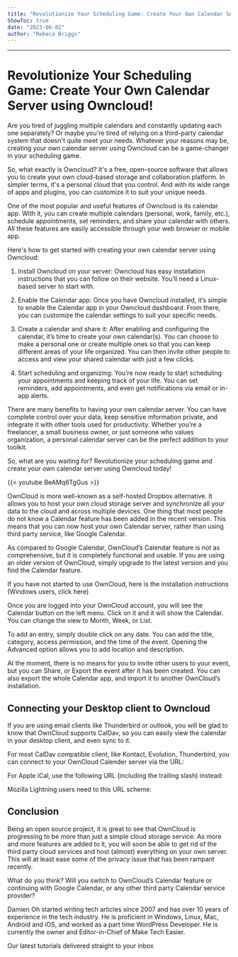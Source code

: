 ```yaml
---
title: "Revolutionize Your Scheduling Game: Create Your Own Calendar Server using Owncloud!"
ShowToc: true 
date: "2023-06-02"
author: "Rebeca Briggs"
---
```

*****
# Revolutionize Your Scheduling Game: Create Your Own Calendar Server using Owncloud!

Are you tired of juggling multiple calendars and constantly updating each one separately? Or maybe you're tired of relying on a third-party calendar system that doesn't quite meet your needs. Whatever your reasons may be, creating your own calendar server using Owncloud can be a game-changer in your scheduling game. 

So, what exactly is Owncloud? It's a free, open-source software that allows you to create your own cloud-based storage and collaboration platform. In simpler terms, it's a personal cloud that you control. And with its wide range of apps and plugins, you can customize it to suit your unique needs. 

One of the most popular and useful features of Owncloud is its calendar app. With it, you can create multiple calendars (personal, work, family, etc.), schedule appointments, set reminders, and share your calendar with others. All these features are easily accessible through your web browser or mobile app.

Here's how to get started with creating your own calendar server using Owncloud:

1. Install Owncloud on your server: Owncloud has easy installation instructions that you can follow on their website. You’ll need a Linux-based server to start with.

2. Enable the Calendar app: Once you have Owncloud installed, it’s simple to enable the Calendar app in your Owncloud dashboard. From there, you can customize the calendar settings to suit your specific needs.

3. Create a calendar and share it: After enabling and configuring the calendar, it’s time to create your own calendar(s). You can choose to make a personal one or create multiple ones so that you can keep different areas of your life organized. You can then invite other people to access and view your shared calendar with just a few clicks.

4. Start scheduling and organizing: You’re now ready to start scheduling your appointments and keeping track of your life. You can set reminders, add appointments, and even get notifications via email or in-app alerts.

There are many benefits to having your own calendar server. You can have complete control over your data, keep sensitive information private, and integrate it with other tools used for productivity. Whether you’re a freelancer, a small business owner, or just someone who values organization, a personal calendar server can be the perfect addition to your toolkit. 

So, what are you waiting for? Revolutionize your scheduling game and create your own calendar server using Owncloud today!

{{< youtube BeAMq6TgGus >}} 



OwnCloud is more well-known as a self-hosted Dropbox alternative. It allows you to host your own cloud storage server and synchronize all your data to the cloud and across multiple devices. One thing that most people do not know a Calendar feature has been added in the recent version. This means that you can now host your own Calendar server, rather than using third party service, like Google Calendar.
 
As compared to Google Calendar, OwnCloud’s Calendar feature is not as comprehensive, but it is completely functional and usable. If you are using an older version of OwnCloud, simply upgrade to the latest version and you find the Calendar feature.
 
If you have not started to use OwnCloud, here is the installation instructions (Windows users, click here)
 
Once you are logged into your OwnCloud account, you will see the Calendar button on the left menu. Click on it and it will show the Calendar. You can change the view to Month, Week, or List.
 

 
To add an entry, simply double click on any date. You can add the title, category, access permission, and the time of the event. Opening the Advanced option allows you to add location and description.
 
At the moment, there is no means for you to invite other users to your event, but you can Share, or Export the event after it has been created. You can also export the whole Calendar app, and import it to another OwnCloud’s installation.
 
## Connecting your Desktop client to Owncloud
 
If you are using email clients like Thunderbird or outlook, you will be glad to know that OwnCloud supports CalDav, so you can easily view the calendar in your desktop client, and even sync to it.
 
For most CalDav compatible client, like Kontact, Evolution, Thunderbird, you can connect to your OwnCloud Calender server via the URL:
 
For Apple iCal, use the following URL (including the trailing slash) instead:
 
Mozilla Lightning users need to this URL scheme:
 
## Conclusion
 
Being an open source project, it is great to see that OwnCloud is progressing to be more than just a simple cloud storage service. As more and more features are added to it, you will soon be able to get rid of the third party cloud services and host (almost) everything on your own server. This will at least ease some of the privacy issue that has been rampant recently.
 
What do you think? Will you switch to OwnCloud’s Calendar feature or continuing with Google Calendar, or any other third party Calendar service provider?
 
Damien Oh started writing tech articles since 2007 and has over 10 years of experience in the tech industry. He is proficient in Windows, Linux, Mac, Android and iOS, and worked as a part time WordPress Developer. He is currently the owner and Editor-in-Chief of Make Tech Easier.
 
Our latest tutorials delivered straight to your inbox




